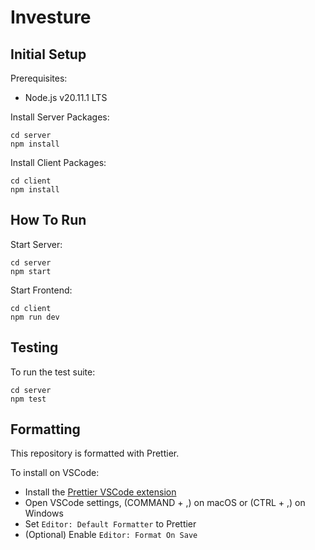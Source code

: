 # Investure

## Initial Setup

Prerequisites:

- Node.js v20.11.1 LTS

Install Server Packages:

```
cd server
npm install
```

Install Client Packages:

```
cd client
npm install
```


## How To Run

Start Server:

```
cd server
npm start
```

Start Frontend:

```
cd client
npm run dev
```

## Testing 

To run the test suite: 

```
cd server
npm test
```

## Formatting

This repository is formatted with Prettier.

To install on VSCode:

- Install the [Prettier VSCode extension](https://marketplace.visualstudio.com/items?itemName=esbenp.prettier-vscode)
- Open VSCode settings, (COMMAND + ,) on macOS or (CTRL + ,) on Windows
- Set `Editor: Default Formatter` to Prettier
- (Optional) Enable `Editor: Format On Save`
